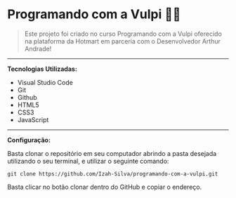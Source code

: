 # Programando com a Vulpi 🦊💜


>Este projeto foi criado no curso Programando com a Vulpi oferecido na plataforma da Hotmart em parceria com o Desenvolvedor Arthur Andrade!
---
**Tecnologias Utilizadas:** 

* Visual Studio Code
* Git
* Github
* HTML5
* CSS3
* JavaScript

---
**Configuração:**

Basta clonar o repositório em seu computador abrindo a pasta desejada utilizando o seu terminal, e utilizar o seguinte comando:

```
git clone https://github.com/Izah-Silva/programando-com-a-vulpi.git
```

Basta clicar no botão clonar dentro do GitHub e copiar o endereço.

